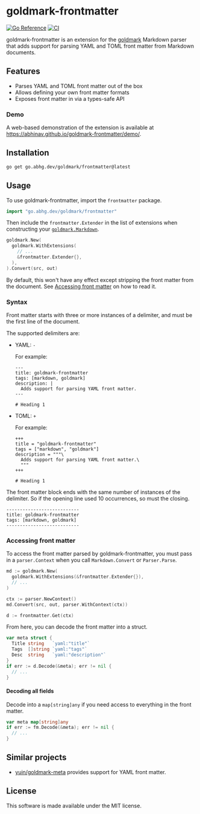 # goldmark-frontmatter

[![Go Reference](https://pkg.go.dev/badge/go.abhg.dev/goldmark/frontmatter.svg)](https://pkg.go.dev/go.abhg.dev/goldmark/frontmatter)
[![CI](https://github.com/abhinav/goldmark-frontmatter/actions/workflows/ci.yml/badge.svg)](https://github.com/abhinav/goldmark-frontmatter/actions/workflows/ci.yml)

goldmark-frontmatter is an extension for the [goldmark] Markdown parser
that adds support for parsing YAML and TOML front matter from Markdown documents.

  [goldmark]: http://github.com/yuin/goldmark

## Features

- Parses YAML and TOML front matter out of the box
- Allows defining your own front matter formats
- Exposes front matter in via a types-safe API

### Demo

A web-based demonstration of the extension is available at
<https://abhinav.github.io/goldmark-frontmatter/demo/>.

## Installation

```bash
go get go.abhg.dev/goldmark/frontmatter@latest
```

## Usage

To use goldmark-frontmatter, import the `frontmatter` package.

```go
import "go.abhg.dev/goldmark/frontmatter"
```

Then include the `frontmatter.Extender` in the list of extensions
when constructing your [`goldmark.Markdown`].

  [`goldmark.Markdown`]: https://pkg.go.dev/github.com/yuin/goldmark#Markdown

```go
goldmark.New(
  goldmark.WithExtensions(
    // ...
    &frontmatter.Extender{},
  ),
).Convert(src, out)
```

By default, this won't have any effect except stripping the front matter
from the document.
See [Accessing front matter](#accessing-front-matter) on how to read it.

### Syntax

Front matter starts with three or more instances of a delimiter,
and must be the first line of the document.

The supported delimiters are:

- YAML: `-`

    For example:

    ```
    ---
    title: goldmark-frontmatter
    tags: [markdown, goldmark]
    description: |
      Adds support for parsing YAML front matter.
    ---

    # Heading 1
    ```

- TOML: `+`

    For example:

    ```
    +++
    title = "goldmark-frontmatter"
    tags = ["markdown", "goldmark"]
    description = """\
      Adds support for parsing YAML front matter.\
      """
    +++

    # Heading 1
    ```

The front matter block ends with the same number of instances of the delimiter.
So if the opening line used 10 occurrences, so must the closing.

    ---------------------------
    title: goldmark-frontmatter
    tags: [markdown, goldmark]
    ---------------------------

### Accessing front matter

To access the front matter parsed by goldmark-frontmatter,
you must pass in a `parser.Context`
when you call `Markdown.Convert` or `Parser.Parse`.

```go
md := goldmark.New(
  goldmark.WithExtensions(&frontmatter.Extender{}),
  // ...
)

ctx := parser.NewContext()
md.Convert(src, out, parser.WithContext(ctx))

d := frontmatter.Get(ctx)
```

From here, you can decode the front matter into a struct.

```go
var meta struct {
  Title string   `yaml:"title"`
  Tags  []string `yaml:"tags"`
  Desc  string   `yaml:"description"`
}
if err := d.Decode(&meta); err != nil {
  // ...
}
```

#### Decoding all fields

Decode into a `map[string]any` if you need access to everything
in the front matter.

```go
var meta map[string]any
if err := fm.Decode(&meta); err != nil {
  // ...
}
```

## Similar projects

- [yuin/goldmark-meta](https://github.com/yuin/goldmark-meta)
  provides support for YAML front matter.

## License

This software is made available under the MIT license.
